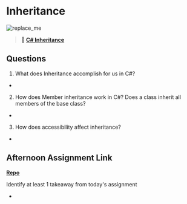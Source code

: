 # Inheritance

![replace_me](https://codeworks.blob.core.windows.net/public/assets/img/illustrations/placeholder.svg)

> **📖 [C# Inheritance](https://codeworksacademy.com/fs-student-guide/resources/wk10/04-Inheritance)**

## Questions

1. What does Inheritance accomplish for us in C#?

- 

2. How does Member inheritance work in C#? Does a class inherit all members of the base class?

- 

3. How does accessibility affect inheritance?

- 

## Afternoon Assignment Link

**[Repo](https://github.com/TheOneTrueRy/AllSpice)**

Identify at least 1 takeaway from today's assignment

- 
